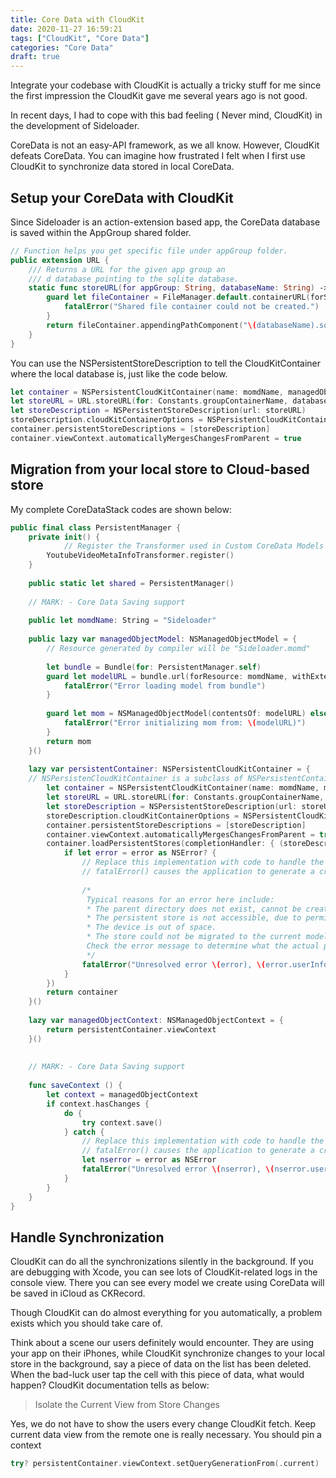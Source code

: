 ```yaml
---
title: Core Data with CloudKit
date: 2020-11-27 16:59:21
tags: ["CloudKit", "Core Data"]
categories: "Core Data"
draft: true
---
```



Integrate your codebase with CloudKit is actually a tricky stuff for me since the first impression the CloudKit gave me several years ago is not good.

In recent days, I had to cope with this bad feeling ( Never mind, CloudKit) in the development of Sideloader.

CoreData is not an easy-API framework, as we all know. However, CloudKit defeats CoreData. You can imagine how frustrated I felt when I first use CloudKit to synchronize data stored in local CoreData.


## Setup your CoreData with CloudKit

Since Sideloader is an action-extension based app, the CoreData database is saved within the AppGroup shared folder. 


``` Swift
// Function helps you get specific file under appGroup folder.
public extension URL {
    /// Returns a URL for the given app group an
    /// d database pointing to the sqlite database.
    static func storeURL(for appGroup: String, databaseName: String) -> URL {
        guard let fileContainer = FileManager.default.containerURL(forSecurityApplicationGroupIdentifier: appGroup) else {
            fatalError("Shared file container could not be created.")
        }
        return fileContainer.appendingPathComponent("\(databaseName).sqlite")
    }
}


```


You can use the NSPersistentStoreDescription to tell the CloudKitContainer where the local database is, just like the code below.

``` Swift
let container = NSPersistentCloudKitContainer(name: momdName, managedObjectModel: managedObjectModel)
let storeURL = URL.storeURL(for: Constants.groupContainerName, databaseName: "Sideloader")
let storeDescription = NSPersistentStoreDescription(url: storeURL)
storeDescription.cloudKitContainerOptions = NSPersistentCloudKitContainerOptions(containerIdentifier: "iCloud.app.chen.ios.Sideloader")
container.persistentStoreDescriptions = [storeDescription]
container.viewContext.automaticallyMergesChangesFromParent = true
```

## Migration from your local store to Cloud-based store



My complete CoreDataStack codes are shown below:

``` Swift
public final class PersistentManager {
    private init() {
		    // Register the Transformer used in Custom CoreData Models
        YoutubeVideoMetaInfoTransformer.register()
    }
    
    public static let shared = PersistentManager()
    
    // MARK: - Core Data Saving support
    
    public let momdName: String = "Sideloader"
    
    public lazy var managedObjectModel: NSManagedObjectModel = {
        // Resource generated by compiler will be "Sideloader.momd"
        
        let bundle = Bundle(for: PersistentManager.self)
        guard let modelURL = bundle.url(forResource: momdName, withExtension: "momd") else {
            fatalError("Error loading model from bundle")
        }
        
        guard let mom = NSManagedObjectModel(contentsOf: modelURL) else {
            fatalError("Error initializing mom from: \(modelURL)")
        }
        return mom
    }()
    
    lazy var persistentContainer: NSPersistentCloudKitContainer = {
    // NSPersistenCloudKitContainer is a subclass of NSPersistentContainer, adding the CloudKit capability.
        let container = NSPersistentCloudKitContainer(name: momdName, managedObjectModel: managedObjectModel)
        let storeURL = URL.storeURL(for: Constants.groupContainerName, databaseName: "Sideloader")
        let storeDescription = NSPersistentStoreDescription(url: storeURL)
        storeDescription.cloudKitContainerOptions = NSPersistentCloudKitContainerOptions(containerIdentifier: "iCloud.app.chen.ios.Sideloader")
        container.persistentStoreDescriptions = [storeDescription]
        container.viewContext.automaticallyMergesChangesFromParent = true
        container.loadPersistentStores(completionHandler: { (storeDescription, error) in
            if let error = error as NSError? {
                // Replace this implementation with code to handle the error appropriately.
                // fatalError() causes the application to generate a crash log and terminate. You should not use this function in a shipping application, although it may be useful during development.
                
                /*
                 Typical reasons for an error here include:
                 * The parent directory does not exist, cannot be created, or disallows writing.
                 * The persistent store is not accessible, due to permissions or data protection when the device is locked.
                 * The device is out of space.
                 * The store could not be migrated to the current model version.
                 Check the error message to determine what the actual problem was.
                 */
                fatalError("Unresolved error \(error), \(error.userInfo)")
            }
        })
        return container
    }()
    
    lazy var managedObjectContext: NSManagedObjectContext = {
        return persistentContainer.viewContext
    }()
    
    
    // MARK: - Core Data Saving support
    
    func saveContext () {
        let context = managedObjectContext
        if context.hasChanges {
            do {
                try context.save()
            } catch {
                // Replace this implementation with code to handle the error appropriately.
                // fatalError() causes the application to generate a crash log and terminate. You should not use this function in a shipping application, although it may be useful during development.
                let nserror = error as NSError
                fatalError("Unresolved error \(nserror), \(nserror.userInfo)")
            }
        }
    }
}
```


## Handle Synchronization

CloudKit can do all the synchronizations silently in the background. If you are debugging with Xcode, you can see lots of CloudKit-related logs in the console view. There you can see every model we create using CoreData will be saved in iCloud as CKRecord.


Though CloudKit can do almost everything for you automatically, a problem exists which you should take care of.

Think about a scene our users definitely would encounter. They are using your app on their iPhones, while CloudKit synchronize changes to your local store in the background, say a piece of data on the list has been deleted. When the bad-luck user tap the cell with this piece of data, what would happen? CloudKit documentation tells as below:

> Isolate the Current View from Store Changes

Yes, we do not have to show the users every change CloudKit fetch. Keep current data view from the remote one is really necessary. You should pin a context 


``` Swift
try? persistentContainer.viewContext.setQueryGenerationFrom(.current)
```
